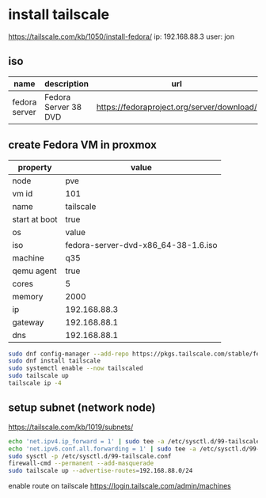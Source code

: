 # install tailscale
https://tailscale.com/kb/1050/install-fedora/
ip: 192.168.88.3
user: jon

## iso
| name          | description          | url                                        |
| ------------- | -------------------- | ------------------------------------------ |
| fedora server | Fedora Server 38 DVD | https://fedoraproject.org/server/download/ |

## create Fedora VM in proxmox
| property      | value                               |
| ------------- | ----------------------------------- |
| node          | pve                                 |
| vm id         | 101                                 |
| name          | tailscale                           |
| start at boot | true                                |
| os            | value                               |
| iso           | fedora-server-dvd-x86_64-38-1.6.iso |
| machine       | q35                                 |
| qemu agent    | true                                |
| cores         | 5                                   |
| memory        | 2000                                |
| ip            | 192.168.88.3                        |
| gateway       | 192.168.88.1                        |
| dns           | 192.168.88.1                        |


```bash
sudo dnf config-manager --add-repo https://pkgs.tailscale.com/stable/fedora/tailscale.repo
sudo dnf install tailscale
sudo systemctl enable --now tailscaled
sudo tailscale up
tailscale ip -4
```

## setup subnet (network node)
https://tailscale.com/kb/1019/subnets/

```bash
echo 'net.ipv4.ip_forward = 1' | sudo tee -a /etc/sysctl.d/99-tailscale.conf
echo 'net.ipv6.conf.all.forwarding = 1' | sudo tee -a /etc/sysctl.d/99-tailscale.conf
sudo sysctl -p /etc/sysctl.d/99-tailscale.conf
firewall-cmd --permanent --add-masquerade
sudo tailscale up --advertise-routes=192.168.88.0/24
```

enable route on tailscale https://login.tailscale.com/admin/machines

